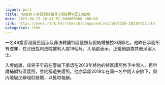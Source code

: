 ```yaml
---
layout: post
title: 49歲男子承認假結婚等3項控罪判囚18個月
date: 2023-04-21 18:41:52.000000000 +08:00
link: https://news.rthk.hk/rthk/ch/component/k2/1697310-20230421.htm
categories: rthk
---
```


一名49歲香港居民因涉及非法轉讓特區護照及假結婚被控3項罪名，他昨日承認所有控罪，在沙田裁判法院被判入獄18個月。入境處表示，正繼續調查其他涉案人士。

入境處說，該男子早前在警誡下承認在2019年將他的特區護照售予中間人，再申請補領特區護照，並訛稱遺失護照。他亦承認2019年在同一名中間人安排下，與內地居民辦理假結婚，以獲取報酬。

